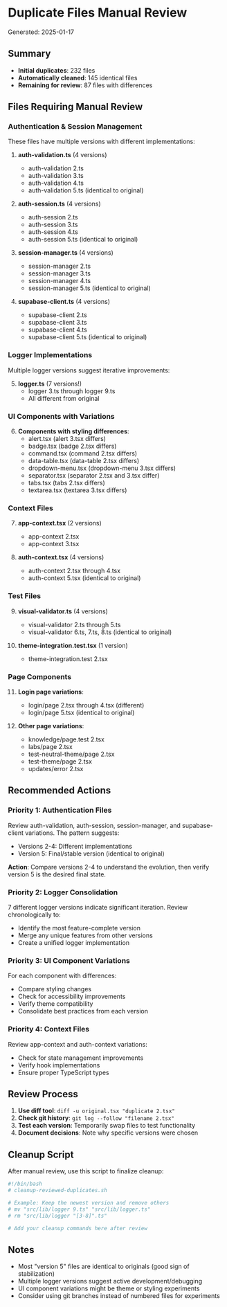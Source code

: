 # Duplicate Files Manual Review

Generated: 2025-01-17

## Summary
- **Initial duplicates**: 232 files
- **Automatically cleaned**: 145 identical files
- **Remaining for review**: 87 files with differences

## Files Requiring Manual Review

### Authentication & Session Management
These files have multiple versions with different implementations:

1. **auth-validation.ts** (4 versions)
   - auth-validation 2.ts
   - auth-validation 3.ts
   - auth-validation 4.ts
   - auth-validation 5.ts (identical to original)

2. **auth-session.ts** (4 versions)
   - auth-session 2.ts
   - auth-session 3.ts
   - auth-session 4.ts
   - auth-session 5.ts (identical to original)

3. **session-manager.ts** (4 versions)
   - session-manager 2.ts
   - session-manager 3.ts
   - session-manager 4.ts
   - session-manager 5.ts (identical to original)

4. **supabase-client.ts** (4 versions)
   - supabase-client 2.ts
   - supabase-client 3.ts
   - supabase-client 4.ts
   - supabase-client 5.ts (identical to original)

### Logger Implementations
Multiple logger versions suggest iterative improvements:

5. **logger.ts** (7 versions!)
   - logger 3.ts through logger 9.ts
   - All different from original

### UI Components with Variations

6. **Components with styling differences**:
   - alert.tsx (alert 3.tsx differs)
   - badge.tsx (badge 2.tsx differs)
   - command.tsx (command 2.tsx differs)
   - data-table.tsx (data-table 2.tsx differs)
   - dropdown-menu.tsx (dropdown-menu 3.tsx differs)
   - separator.tsx (separator 2.tsx and 3.tsx differ)
   - tabs.tsx (tabs 2.tsx differs)
   - textarea.tsx (textarea 3.tsx differs)

### Context Files

7. **app-context.tsx** (2 versions)
   - app-context 2.tsx
   - app-context 3.tsx

8. **auth-context.tsx** (4 versions)
   - auth-context 2.tsx through 4.tsx
   - auth-context 5.tsx (identical to original)

### Test Files

9. **visual-validator.ts** (4 versions)
   - visual-validator 2.ts through 5.ts
   - visual-validator 6.ts, 7.ts, 8.ts (identical to original)

10. **theme-integration.test.tsx** (1 version)
    - theme-integration.test 2.tsx

### Page Components

11. **Login page variations**:
    - login/page 2.tsx through 4.tsx (different)
    - login/page 5.tsx (identical to original)

12. **Other page variations**:
    - knowledge/page.test 2.tsx
    - labs/page 2.tsx
    - test-neutral-theme/page 2.tsx
    - test-theme/page 2.tsx
    - updates/error 2.tsx

## Recommended Actions

### Priority 1: Authentication Files
Review auth-validation, auth-session, session-manager, and supabase-client variations. The pattern suggests:
- Versions 2-4: Different implementations
- Version 5: Final/stable version (identical to original)

**Action**: Compare versions 2-4 to understand the evolution, then verify version 5 is the desired final state.

### Priority 2: Logger Consolidation
7 different logger versions indicate significant iteration. Review chronologically to:
- Identify the most feature-complete version
- Merge any unique features from other versions
- Create a unified logger implementation

### Priority 3: UI Component Variations
For each component with differences:
- Compare styling changes
- Check for accessibility improvements
- Verify theme compatibility
- Consolidate best practices from each version

### Priority 4: Context Files
Review app-context and auth-context variations:
- Check for state management improvements
- Verify hook implementations
- Ensure proper TypeScript types

## Review Process

1. **Use diff tool**: `diff -u original.tsx "duplicate 2.tsx"`
2. **Check git history**: `git log --follow "filename 2.tsx"`
3. **Test each version**: Temporarily swap files to test functionality
4. **Document decisions**: Note why specific versions were chosen

## Cleanup Script

After manual review, use this script to finalize cleanup:

```bash
#!/bin/bash
# cleanup-reviewed-duplicates.sh

# Example: Keep the newest version and remove others
# mv "src/lib/logger 9.ts" "src/lib/logger.ts"
# rm "src/lib/logger "[3-8]".ts"

# Add your cleanup commands here after review
```

## Notes
- Most "version 5" files are identical to originals (good sign of stabilization)
- Multiple logger versions suggest active development/debugging
- UI component variations might be theme or styling experiments
- Consider using git branches instead of numbered files for experiments